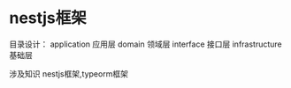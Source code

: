 # nestjs框架

目录设计：
application 应用层
domain 领域层
interface 接口层
infrastructure 基础层

涉及知识
nestjs框架,typeorm框架
